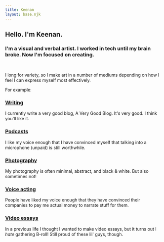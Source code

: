 ```yaml
---
title: Keenan
layout: base.njk
---
```


## Hello. I'm Keenan.

### I'm a visual and verbal artist. I worked in tech until my brain broke. Now I'm focused on creating.

<br>

I long for variety, so I make art in a number of mediums depending on how I feel I can express myself most effectively. 

For example:

### [Writing][6]

I currently write a very good blog, A Very Good Blog. It's very good. I think you'll like it.

### [Podcasts][3]

I like my voice enough that I have convinced myself that talking into a microphone (unpaid) is still worthwhile.

### [Photography][1]

My photography is often minimal, abstract, and black & white. But also sometimes not!

### [Voice acting][2]
   
People have liked my voice enough that they have convinced their companies to pay me actual money to narrate stuff for them.

### [Video essays][5]

In a previous life I thought I wanted to make video essays, but it turns out I *hate* gathering B-roll! Still proud of these lil' guys, though. 



[1]: https://glass.photo/keenan
[2]: /vo
[3]: /podcasts/
[5]: https://www.youtube.com/@snakebeefalo
[6]: /avgb